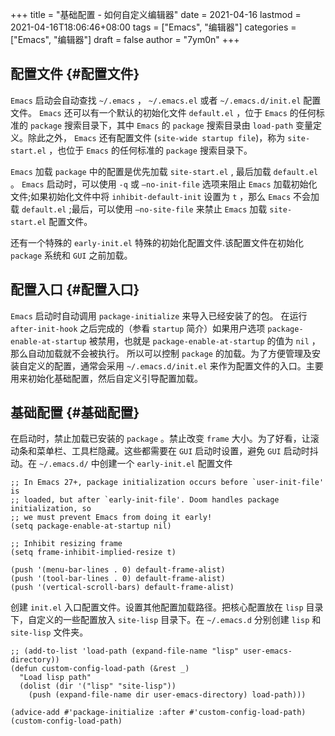 +++
title = "基础配置 - 如何自定义编辑器"
date = 2021-04-16
lastmod = 2021-04-16T18:06:46+08:00
tags = ["Emacs", "编辑器"]
categories = ["Emacs", "编辑器"]
draft = false
author = "7ym0n"
+++

## 配置文件 {#配置文件}

`Emacs` 启动会自动查找 `~/.emacs` ， `~/.emacs.el` 或者 `~/.emacs.d/init.el` 配置文件。 `Emacs` 还可以有一个默认的初始化文件
`default.el` ，位于 `Emacs` 的任何标准的 `package` 搜索目录下，其中 `Emacs` 的 `package` 搜索目录由 `load-path` 变量定义。除此之外，
`Emacs` 还有配置文件 (`site-wide startup file`)，称为 `site-start.el` ，也位于 `Emacs` 的任何标准的 `package` 搜索目录下。

`Emacs` 加载 `package` 中的配置是优先加载 `site-start.el` , 最后加载 `default.el` 。 `Emacs` 启动时，可以使用 `-q` 或 `–no-init-file`
选项来阻止 `Emacs` 加载初始化文件;如果初始化文件中将 `inhibit-default-init` 设置为 `t` ，那么 `Emacs` 不会加载 `default.el` ;最后，可以使用 `–no-site-file` 来禁止 `Emacs` 加载 `site-start.el` 配置文件。

还有一个特殊的 `early-init.el` 特殊的初始化配置文件.该配置文件在初始化 `package` 系统和 `GUI` 之前加载。


## 配置入口 {#配置入口}

`Emacs` 启动时自动调用 `package-initialize` 来导入已经安装了的包。 在运行 `after-init-hook` 之后完成的（参看 `startup` 简介）如果用户选项 `package-enable-at-startup` 被禁用，也就是 `package-enable-at-startup` 的值为 `nil` ，那么自动加载就不会被执行。 所以可以控制 `package` 的加载。为了方便管理及安装自定义的配置，通常会采用 `~/.emacs.d/init.el` 来作为配置文件的入口。主要用来初始化基础配置，然后自定义引导配置加载。


## 基础配置 {#基础配置}

在启动时，禁止加载已安装的 `package` 。禁止改变 `frame` 大小。为了好看，让滚动条和菜单栏、工具栏隐藏。这些都需要在 `GUI` 启动时设置，避免 `GUI` 启动时抖动。在 `~/.emacs.d/` 中创建一个 `early-init.el` 配置文件

```emacs-lisp
;; In Emacs 27+, package initialization occurs before `user-init-file' is
;; loaded, but after `early-init-file'. Doom handles package initialization, so
;; we must prevent Emacs from doing it early!
(setq package-enable-at-startup nil)

;; Inhibit resizing frame
(setq frame-inhibit-implied-resize t)

(push '(menu-bar-lines . 0) default-frame-alist)
(push '(tool-bar-lines . 0) default-frame-alist)
(push '(vertical-scroll-bars) default-frame-alist)
```

创建 `init.el` 入口配置文件。设置其他配置加载路径。把核心配置放在 `lisp` 目录下，自定义的一些配置放入 `site-lisp` 目录下。在
`~/.emacs.d` 分别创建 `lisp` 和 `site-lisp` 文件夹。

```emacs-lisp
;; (add-to-list 'load-path (expand-file-name "lisp" user-emacs-directory))
(defun custom-config-load-path (&rest _)
  "Load lisp path"
  (dolist (dir '("lisp" "site-lisp"))
    (push (expand-file-name dir user-emacs-directory) load-path)))

(advice-add #'package-initialize :after #'custom-config-load-path)
(custom-config-load-path)
```
